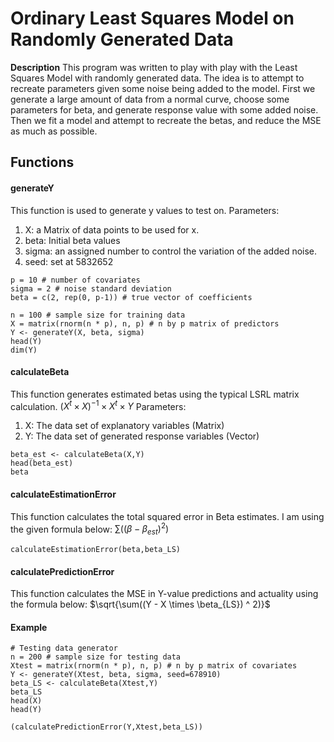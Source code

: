 # Ordinary Least Squares Model on Randomly Generated Data

**Description** This program was written to play with play with the Least Squares Model with randomly generated data. The idea is to attempt to recreate parameters given some noise being added to the model. First we generate a large amount of data from a normal curve, choose some parameters for beta, and generate response value with some added noise. Then we fit a model and attempt to recreate the betas, and reduce the MSE as much as possible.  

## Functions

#### generateY
This function is used to generate y values to test on. 
Parameters:
  
1. X: a Matrix of data points to be used for x. 
2. beta: Initial beta values
3. sigma: an assigned number to control the variation of the added noise.  
4. seed: set at 5832652
    
```{r, eval = TRUE, echo = TRUE}
p = 10 # number of covariates
sigma = 2 # noise standard deviation
beta = c(2, rep(0, p-1)) # true vector of coefficients

n = 100 # sample size for training data
X = matrix(rnorm(n * p), n, p) # n by p matrix of predictors
Y <- generateY(X, beta, sigma)
head(Y)
dim(Y)

```
  
#### calculateBeta 
This function generates estimated betas using the typical LSRL matrix calculation.
$`(X^t \times X)^{-1} \times X^t \times Y`$
Parameters:
1.  X: The data set of explanatory variables (Matrix)
2.  Y: The data set of generated response variables (Vector)

```{r, echo = TRUE, eval = TRUE}
beta_est <- calculateBeta(X,Y)
head(beta_est)
beta
```
    
#### calculateEstimationError 
This function calculates the total squared error in Beta estimates. I am using the given formula below:
$`\sum((\beta - \beta_{est}) ^ 2)`$

```{r, echo = TRUE, eval = TRUE}
calculateEstimationError(beta,beta_LS)
```
    
#### calculatePredictionError
This function calculates the MSE in Y-value predictions and actuality using the formula below:
$`\sqrt{\sum((Y - X \times \beta_{LS}) ^ 2)}`$
    
  
#### Example
```{r, echo = TRUE, eval = TRUE}
# Testing data generator
n = 200 # sample size for testing data
Xtest = matrix(rnorm(n * p), n, p) # n by p matrix of covariates
Y <- generateY(Xtest, beta, sigma, seed=678910)
beta_LS <- calculateBeta(Xtest,Y)
beta_LS
head(X)
head(Y)

(calculatePredictionError(Y,Xtest,beta_LS))
```

  
    
    
    
    
    
    
    
    
    
    
    
    
    
    
